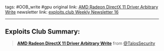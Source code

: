 tags: #OOB_write #gpu
original link:  [AMD Radeon DirectX 11 Driver Arbitrary Write](https://talosintelligence.com/vulnerability_reports/TALOS-2023-1848?ref=blog.exploits.club)
newsletter link: [exploits.club Weekly Newsletter 16](https://blog.exploits.club/exploits-club-weekly-newsletter-16/) 

---
## Exploits Club Summary:
> [**AMD Radeon DirectX 11 Driver Arbitrary Write**](https://talosintelligence.com/vulnerability_reports/TALOS-2023-1848?ref=blog.exploits.club) from [@TalosSecurity](https://twitter.com/TalosSecurity?ref=blog.exploits.club) 